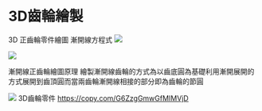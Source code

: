 # 3D齒輪繪製

3D 正齒輪零件繪圖
漸開線方程式
![](https://copy.com/OZHLZngTVKaofvSd)
 
 ![](https://copy.com/HrV4GsslsuUzYHRm)
 
漸開線正齒輪繪圖原理
繪製漸開線齒輪的方式為以齒底圓為基礎利用漸開展開的方式展開到齒頂圓而當兩齒輪漸開線相接的部分即為齒輪的節圓

![](https://copy.com/Lb1Ozb1lX7970pY2)
3D齒輪零件
https://copy.com/G6ZzgGmwGfMIMVjD 


